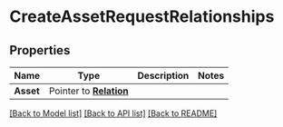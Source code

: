 # CreateAssetRequestRelationships

## Properties
Name | Type | Description | Notes
------------ | ------------- | ------------- | -------------
**Asset** | Pointer to [**Relation**](Relation.md) |  | 

[[Back to Model list]](../README.md#documentation-for-models) [[Back to API list]](../README.md#documentation-for-api-endpoints) [[Back to README]](../README.md)


